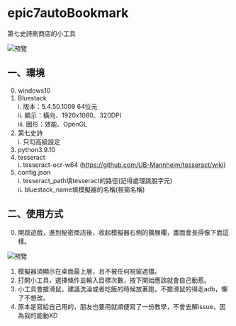 # epic7autoBookmark

第七史詩刷商店的小工具  
  
![預覽](https://i.imgur.com/kAfgbDM.png)

## 一、環境
0. windows10 
1. Bluestack  
i. 版本：5.4.50.1009 64位元  
ii. 顯示：橫向、1920x1080、320DPI  
iii. 圖形：效能、OpenGL  
2. 第七史詩  
i. 只勾高級設定
3. python3.9.10  
4. tesseract  
i. tesseract-ocr-w64 (https://github.com/UB-Mannheim/tesseract/wiki)  
5. config.json  
i. tesseract_path填tesseract的路徑(記得處理跳脫字元)  
ii. bluestack_name填模擬器的名稱(視窗名稱)  
  
## 二、使用方式
0. 開啟遊戲，進到秘密商店後，收起模擬器右側的擴展欄，畫面會長得像下面這樣。  
  
![預覽](https://i.imgur.com/zvrZS0p.png)  

1. 模擬器須顯示在桌面最上層，且不被任何視窗遮擋。
2. 打開小工具，選擇條件並輸入目標次數，按下開始應該就會自己動惹。  
3. 小工具會搶滑鼠，建議洗澡或者吃飯的時候放著跑，不搶滑鼠的得走adb，懶了不想改。
4. 原本是寫給自己用的，朋友也要用就順便寫了一份教學，不會去解issue，因為我的能動XD
